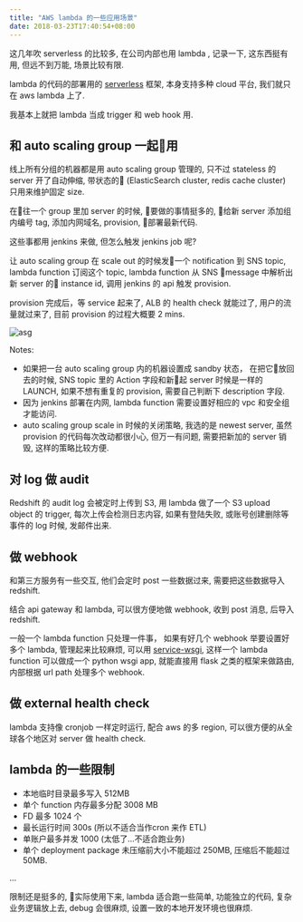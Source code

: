 ```yaml
---
title: "AWS lambda 的一些应用场景"
date: 2018-03-23T17:40:54+08:00
---
```


这几年吹 serverless 的比较多,  在公司内部也用 lambda , 记录一下, 这东西挺有用, 但远不到万能, 场景比较有限.

lambda 的代码的部署用的 [serverless](https://serverless.com) 框架, 本身支持多种 cloud 平台, 我们就只在 aws lambda 上了.

我基本上就把 lambda 当成 trigger 和 web hook 用.

## 和  auto scaling group 一起用

线上所有分组的机器都是用 auto scaling group 管理的, 只不过 stateless 的 server 开了自动伸缩, 带状态的 (ElasticSearch cluster, redis cache cluster) 只用来维护固定 size. 

在往一个 group 里加 server 的时候, 要做的事情挺多的, 给新 server 添加组内编号 tag, 添加内网域名, provision, 部署最新代码.

这些事都用 jenkins 来做, 但怎么触发 jenkins job 呢?

让 auto scaling group 在 scale out 的时候发一个 notification 到 SNS topic, lambda function 订阅这个 topic, lambda function 从 SNS message 中解析出 新 server 的 instance id, 调用 jenkins 的 api 触发 provision.

provision 完成后，等 service 起来了, ALB 的 health check 就能过了, 用户的流量就过来了, 目前 provision 的过程大概要 2 mins.

![asg](/posts/images/asg.png)

Notes:

- 如果把一台 auto scaling group 内的机器设置成 sandby 状态， 在把它放回去的时候, SNS topic 里的 Action 字段和新起 server 时候是一样的 LAUNCH, 如果不想有重复的 provision, 需要自己判断下 description 字段.
- 因为 jenkins 部署在内网, lambda function 需要设置好相应的 vpc 和安全组 才能访问.
- auto scaling group scale in 时候的关闭策略, 我选的是 newest server, 虽然 provision 的代码每次改动都很小心, 但万一有问题, 需要把新加的 server 销毁, 这样的策略比较方便.


## 对 log 做 audit

Redshift 的 audit log 会被定时上传到 S3, 用 lambda 做了一个 S3 upload object 的 trigger, 每次上传会检测日志内容, 如果有登陆失败, 或账号创建删除等事件的 log 时候, 发邮件出来.


## 做 webhook

和第三方服务有一些交互, 他们会定时 post 一些数据过来, 需要把这些数据导入 redshift.

结合 api gateway 和 lambda, 可以很方便地做 webhook, 收到 post 消息, 后导入 redshift.

一般一个 lambda function 只处理一件事， 如果有好几个 webhook 举要设置好多个 lambda, 管理起来比较麻烦, 可以用 [service-wsgi](https://github.com/logandk/serverless-wsgi), 这样一个 lambda function 可以做成一个 python wsgi app, 就能直接用 flask 之类的框架来做路由, 内部根据 url path 处理多个 webhook. 

## 做 external health check

lambda 支持像 cronjob 一样定时运行, 配合 aws 的多 region, 可以很方便的从全球各个地区对 server 做 health check.


## lambda 的一些限制

- 本地临时目录最多写入 512MB
- 单个 function 内存最多分配 3008 MB
- FD 最多 1024 个
- 最长运行时间 300s (所以不适合当作cron 来作 ETL)
- 单账户最多并发 1000 (太低了...不适合跑业务)
- 单个 deployment package 未压缩前大小不能超过 250MB, 压缩后不能超过 50MB.

...

限制还是挺多的, 实际使用下来, lambda 适合跑一些简单, 功能独立的代码, 复杂业务逻辑放上去, debug 会很麻烦, 设置一致的本地开发环境也很麻烦.